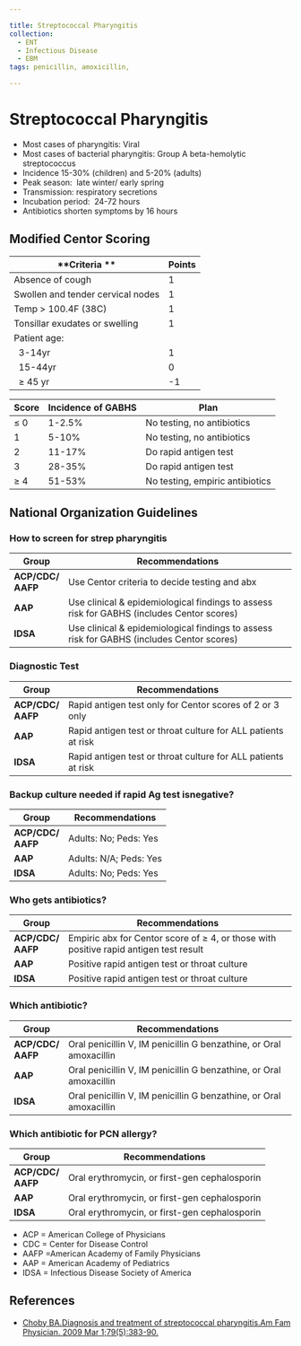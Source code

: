 ```yaml
---

title: Streptococcal Pharyngitis
collection:
  - ENT
  - Infectious Disease
  - EBM
tags: penicillin, amoxicillin,

---
```


# Streptococcal Pharyngitis

-   Most cases of pharyngitis: Viral
-   Most cases of bacterial pharyngitis: Group A beta-hemolytic streptococcus
-   Incidence 15-30% (children) and 5-20% (adults) 
-   Peak season:  late winter/ early spring
-   Transmission: respiratory secretions
-   Incubation period:  24-72 hours
-   Antibiotics shorten symptoms by 16 hours

## Modified Centor Scoring

| **Criteria **                     | **Points** |
|-----------------------------------|------------|
| Absence of cough                  | 1          |
| Swollen and tender cervical nodes | 1          |
| Temp &gt; 100.4F (38C)            | 1          |
| Tonsillar exudates or swelling    | 1          |
| Patient age:                      |            |
|   3-14yr                          | 1          |
|   15-44yr                         | 0          |
|   ≥ 45 yr                         | -1         |

| **Score** | **Incidence of GABHS** | **Plan**                        |
|-----------|------------------------|---------------------------------|
| ≤ 0       | 1-2.5%                 | No testing, no antibiotics      |
| 1         | 5-10%                  | No testing, no antibiotics      |
| 2         | 11-17%                 | Do rapid antigen test           |
| 3         | 28-35%                 | Do rapid antigen test           |
| ≥ 4       | 51-53%                 | No testing, empiric antibiotics |

## National Organization Guidelines

### How to screen for strep pharyngitis

| Group                 | Recommendations          |
|-----------------------|--------------------------|
| **ACP/CDC/<br>AAFP**  | Use Centor criteria to decide testing and abx |
| **AAP**               | Use clinical & epidemiological findings to assess risk for GABHS (includes Centor scores) |
| **IDSA**              | Use clinical & epidemiological findings to assess risk for GABHS (includes Centor scores) |

### Diagnostic Test

| Group                 | Recommendations          |
|-----------------------|--------------------------|
| **ACP/CDC/<br>AAFP**  | Rapid antigen test only for Centor scores of 2 or 3 only|
| **AAP**               | Rapid antigen test or throat culture for ALL patients at risk |
| **IDSA**              | Rapid antigen test or throat culture for ALL patients at risk |

### Backup culture needed if rapid Ag test isnegative?

| Group                 | Recommendations          |
|-----------------------|--------------------------|
| **ACP/CDC/<br>AAFP**  | Adults: No; Peds: Yes |
| **AAP**               | Adults: N/A; Peds: Yes |
| **IDSA**              | Adults: No; Peds: Yes |

### Who gets antibiotics?

| Group                 | Recommendations          |
|-----------------------|--------------------------|
| **ACP/CDC/<br>AAFP**  | Empiric abx for Centor score of ≥ 4, or those with positive rapid antigen test result |
| **AAP**               | Positive rapid antigen test or throat culture |
| **IDSA**              | Positive rapid antigen test or throat culture |

### Which antibiotic?

| Group                 | Recommendations          |
|-----------------------|--------------------------|
| **ACP/CDC/<br>AAFP**  | Oral <span class="drug">penicillin</span> V, IM <span class="drug">penicillin</span> G benzathine, or Oral <span class="drug">amoxacillin</span> |
| **AAP**               | Oral <span class="drug">penicillin</span> V, IM <span class="drug">penicillin</span> G benzathine, or Oral <span class="drug">amoxacillin</span> |
| **IDSA**              | Oral <span class="drug">penicillin</span> V, IM <span class="drug">penicillin</span> G benzathine, or Oral <span class="drug">amoxacillin</span> |


### Which antibiotic for PCN allergy?

| Group                 | Recommendations          |
|-----------------------|--------------------------|
| **ACP/CDC/<br>AAFP**  | Oral <span class="drug">erythromycin</span>, or first-gen cephalosporin |
| **AAP**               | Oral <span class="drug">erythromycin</span>, or first-gen cephalosporin |
| **IDSA**              | Oral <span class="drug">erythromycin</span>, or first-gen cephalosporin |


-   ACP = American College of Physicians
-   CDC = Center for Disease Control
-   AAFP =American Academy of Family Physicians
-   AAP = American Academy of Pediatrics
-   IDSA = Infectious Disease Society of America 

## References

-   [Choby BA.Diagnosis and treatment of streptococcal pharyngitis.Am Fam Physician. 2009 Mar 1;79(5):383-90.](http://www.ncbi.nlm.nih.gov/pubmed/?term=19275067)
